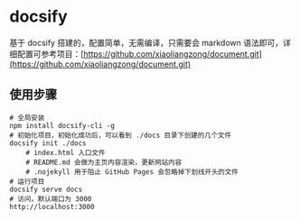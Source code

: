 # docsify

基于 docsify 搭建的，配置简单，无需编译，只需要会 markdown 语法即可，详细配置可参考项目：[https://github.com/xiaoliangzong/document.git](https://github.com/xiaoliangzong/document.git)

## 使用步骤

```shell
# 全局安装
npm install docsify-cli -g
# 初始化项目，初始化成功后，可以看到 ./docs 目录下创建的几个文件
docsify init ./docs
    # index.html 入口文件
    # README.md 会做为主页内容渲染，更新网站内容
    # .nojekyll 用于阻止 GitHub Pages 会忽略掉下划线开头的文件
# 运行项目
docsify serve docs
# 访问，默认端口为 3000
http://localhost:3000
```
